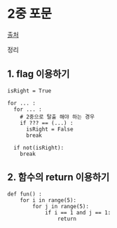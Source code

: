 # 2중 포문
[출처](https://blog.naver.com/bitcoding/221546891537)  
  
정리
## 1. flag 이용하기
```
isRight = True

for ... :
  for ... :
    # 2중으로 탈출 해야 하는 경우
    if ??? == (...) : 
      isRight = False
      break
    
  if not(isRight):
    break
```

## 2. 함수의 return 이용하기
```
def fun() :
    for i in range(5):
        for j in range(5):
            if i == 1 and j == 1:
                return
```
